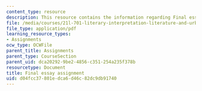 ```yaml
---
content_type: resource
description: This resource contains the information regarding Final essay assignment.
file: /media/courses/21l-701-literary-interpretation-literature-and-urban-experience-spring-2009/d04fcc37801edca6d46c82dc9db91740_MIT21L_701S09_Final_essay.pdf
file_type: application/pdf
learning_resource_types:
- Assignments
ocw_type: OCWFile
parent_title: Assignments
parent_type: CourseSection
parent_uid: dca20292-9be2-4856-c351-254a235f378b
resourcetype: Document
title: Final essay assignment
uid: d04fcc37-801e-dca6-d46c-82dc9db91740
---
```

